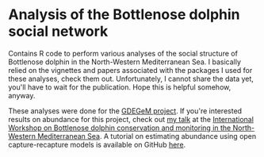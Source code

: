 # Analysis of the Bottlenose dolphin social network  

Contains R code to perform various analyses of the social structure of Bottlenose dolphin in the North-Western Mediterranean Sea. 
I basically relied on the vignettes and papers associated with the packages I used for these analyses, check them out. 
Unfortunately, I cannot share the data yet, you'll have to wait for the publication. Hope this is helpful somehow, anyway.

These analyses were done for the [GDEGeM project](http://www.gdegem.org/). 
If you're interested results on abundance for this project, check out [my talk](http://www.slideshare.net/OlivierGIMENEZ1/a-network-for-bottlenose-dolphin-photoid-monitoring-along-the-french-mediterranean-coast) at the [International Workshop on Bottlenose dolphin conservation and monitoring in the North-Western Mediterranean Sea](http://www.gdegem.org/international-workshop). 
A tutorial on estimating abundance using open capture-recapture models is available on GitHub [here](https://github.com/oliviergimenez/abundance_estimation).
